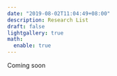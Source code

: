 ```yaml
---
date: "2019-08-02T11:04:49+08:00"
description: Research List
draft: false
lightgallery: true
math:
  enable: true
---
```


Coming soon